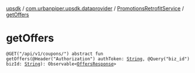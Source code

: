 [upsdk](../../index.md) / [com.urbanpiper.upsdk.dataprovider](../index.md) / [PromotionsRetrofitService](index.md) / [getOffers](./get-offers.md)

# getOffers

`@GET("/api/v1/coupons/") abstract fun getOffers(@Header("Authorization") authToken: `[`String`](https://kotlinlang.org/api/latest/jvm/stdlib/kotlin/-string/index.html)`, @Query("biz_id") bizId: `[`String`](https://kotlinlang.org/api/latest/jvm/stdlib/kotlin/-string/index.html)`): Observable<`[`OffersResponse`](../../com.urbanpiper.upsdk.model.networkresponse/-offers-response/index.md)`>`